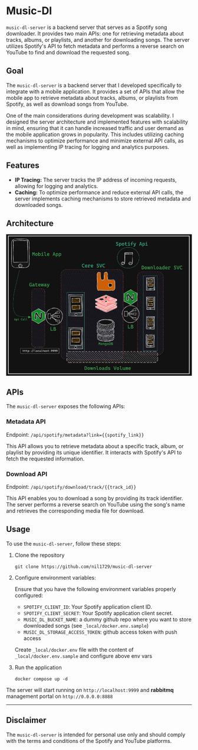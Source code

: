 # Music-Dl

`music-dl-server` is a backend server that serves as a Spotify song downloader. It provides two main APIs: one for retrieving metadata about tracks, albums, or playlists, and another for downloading songs. The server utilizes Spotify's API to fetch metadata and performs a reverse search on YouTube to find and download the requested song.

## Goal

The `music-dl-server` is a backend server that I developed specifically to integrate with a mobile application. It provides a set of APIs that allow the mobile app to retrieve metadata about tracks, albums, or playlists from Spotify, as well as download songs from YouTube.

One of the main considerations during development was scalability. I designed the server architecture and implemented features with scalability in mind, ensuring that it can handle increased traffic and user demand as the mobile application grows in popularity. This includes utilizing caching mechanisms to optimize performance and minimize external API calls, as well as implementing IP tracing for logging and analytics purposes.

## Features

- **IP Tracing:** The server tracks the IP address of incoming requests, allowing for logging and analytics.
- **Caching:** To optimize performance and reduce external API calls, the server implements caching mechanisms to store retrieved metadata and downloaded songs.

## Architecture

![Architecture Diagram](./assets/architecture.png)

## APIs

The `music-dl-server` exposes the following APIs:

### Metadata API

Endpoint: `/api/spotify/metadata?link={{spotify_link}}`

This API allows you to retrieve metadata about a specific track, album, or playlist by providing its unique identifier. It interacts with Spotify's API to fetch the requested information.

### Download API

Endpoint: `/api/spotify/download/track/{{track_id}}`

This API enables you to download a song by providing its track identifier. The server performs a reverse search on YouTube using the song's name and retrieves the corresponding media file for download.

## Usage

To use the `music-dl-server`, follow these steps:

1. Clone the repository

   ```
   git clone https://github.com/nil1729/music-dl-server
   ```

2. Configure environment variables:

   Ensure that you have the following environment variables properly configured:

   - `SPOTIFY_CLIENT_ID`: Your Spotify application client ID.
   - `SPOTIFY_CLIENT_SECRET`: Your Spotify application client secret.
   - `MUSIC_DL_BUCKET_NAME`: a dummy github repo where you want to store downloaded songs (see `_local/docker.env.sample`)
   - `MUSIC_DL_STORAGE_ACCESS_TOKEN`: github access token with push access

   Create `_local/docker.env` file with the content of `_local/docker.env.sample` and configure above env vars

3. Run the application

   ```
   docker compose up -d
   ```

The server will start running on `http://localhost:9999` and **rabbitmq** management portal on `http://0.0.0.0:8888`

---

## Disclaimer

The `music-dl-server` is intended for personal use only and should comply with the terms and conditions of the Spotify and YouTube platforms.
